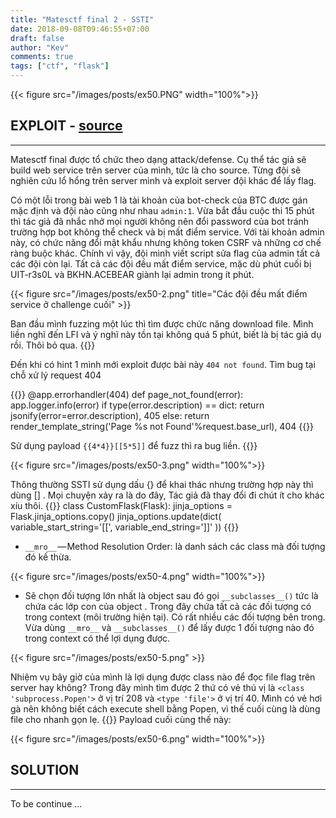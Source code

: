 ```yaml
---
title: "Matesctf final 2 - SSTI"
date: 2018-09-08T09:46:55+07:00
draft: false
author: "Kev"
comments: true
tags: ["ctf", "flask"]
---
```

{{< figure src="/images/posts/ex50.PNG" width="100%">}}

## EXPLOIT  - [source](/resources/matesctf/ex50.tar)
<hr>
Matesctf final được tổ chức theo dạng attack/defense. Cụ thể tác giả sẽ build web service trên server của mình, tức là cho source. Từng đội sẽ nghiên cứu lổ hổng trên server mình và exploit server đội khác để lấy flag.

Có một lỗi trong bài web 1 là tài khoản của bot-check của BTC được gán mặc định và đội nào cũng như nhau `admin:1`. Vừa bắt đầu cuộc thi 15 phút thì tác giả đã nhắc nhở mọi người không nên đổi password của bot tránh trường hợp bot không thể check và bị mất điểm service. Với tài khoản admin này, có chức năng đổi mật khẩu nhưng không token CSRF và những cơ chế ràng buộc khác. Chính vì vậy, đội mình viết script sửa flag của admin tất cả các đội còn lại. Tất cả các đội đều mất điểm service, mặc dù phút cuối bị UIT-r3s0L và BKHN.ACEBEAR giành lại admin trong ít phút.

{{< figure src="/images/posts/ex50-2.png" title="Các đội đều mất điểm service ở challenge cuối" >}}

Ban đầu mình fuzzing một lúc thì tìm được chức năng download file. Mình liền nghĩ đến LFI và ý nghĩ này tồn tại không quá 5 phút, biết là bị tác giả dụ rồi. Thôi bỏ qua. {{<emoji ah>}}

Đến khi có hint 1 mình mới exploit được bài này `404 not found`. Tìm bug tại chỗ xử lý request 404

{{<highlight python3>}}
@app.errorhandler(404)
    def page_not_found(error):
        app.logger.info(error)
        if type(error.description) == dict:
            return jsonify(error=error.description), 405
        else:
            return render_template_string('Page %s not Found'%request.base_url), 404
{{</highlight>}}

Sử dụng payload `{{4*4}}[[5*5]]` để fuzz thì ra bug liền. {{<emoji lol>}}
	
{{< figure src="/images/posts/ex50-3.png"  width="100%">}}

Thông thường SSTI sử dụng dấu {} để khai thác nhưng trường hợp này thì dùng [] . Mọi chuyện xảy ra là do đây, Tác giả đã thay đổi đi chút ít cho khác xíu thôi.
{{<highlight python3>}}
class CustomFlask(Flask):
    jinja_options = Flask.jinja_options.copy()
    jinja_options.update(dict(
        variable_start_string='[[',
        variable_end_string=']]'
    ))
{{</highlight>}}


 - `__mro__` — Method Resolution Order: là danh sách các class mà đối tượng đó kế thừa.

{{< figure src="/images/posts/ex50-4.png"  width="100%">}}
 
 - Sẽ chọn đối tượng lớn nhất là object sau đó gọi `__subclasses__()` tức là chứa các lớp con của object . Trong đây chứa tất cả các đối tượng có trong context (môi trường hiện tại). Có rất nhiều các đối tượng bên trong. Vừa dùng `__mro__` và `__subclasses__()` để lấy được 1 đối tượng nào đó trong context có thể lợi dụng được.

{{< figure src="/images/posts/ex50-5.png" >}}

Nhiệm vụ bây giờ của mình là lợi dụng được class nào để đọc file flag trên server hay không? Trong đây mình tìm được 2 thứ có vẻ thú vị là `<class 'subprocess.Popen'>` ở vị trí 208 và `<type 'file'>` ở vị trí 40. Mình có vẻ hơi gà nên không biết cách execute shell bằng Popen, vì thế cuối cùng là dùng file cho nhanh gọn lẹ. {{<emoji rap>}} Payload cuối cùng thế này:

{{< figure src="/images/posts/ex50-6.png"  width="100%">}}

## SOLUTION
<hr>
To be continue ...
